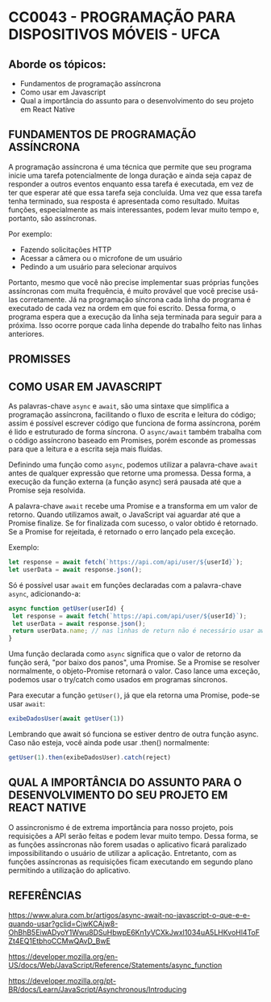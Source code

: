 # CC0043 - PROGRAMAÇÃO PARA DISPOSITIVOS MÓVEIS - UFCA

## Aborde os tópicos:

- Fundamentos de programação assíncrona
- Como usar em Javascript
- Qual a importância do assunto para o desenvolvimento do seu projeto em React Native

## FUNDAMENTOS DE PROGRAMAÇÃO ASSÍNCRONA 

A programação assíncrona é uma técnica que permite que seu programa  inicie uma tarefa potencialmente de longa
duração e ainda seja capaz de responder a outros eventos enquanto essa tarefa é executada, em vez de ter que
esperar até que essa tarefa seja concluída. Uma vez que essa tarefa tenha terminado, sua resposta é apresentada
como resultado. Muitas funções, especialmente as mais interessantes, podem levar muito tempo e, portanto, são 
assíncronas. 

Por exemplo:

* Fazendo solicitações HTTP 
* Acessar a câmera ou o microfone de um usuário 
* Pedindo a um usuário para selecionar arquivos

Portanto, mesmo que você não precise implementar suas próprias funções assíncronas com muita frequência, é
muito provável que você precise usá-las corretamente. Já na programação síncrona cada linha do programa é
executado de cada vez na ordem em que foi escrito. Dessa forma, o programa espera que a execução da linha seja
terminada para seguir para a próxima. Isso ocorre porque cada linha depende do trabalho feito nas linhas
anteriores.

## PROMISSES



## COMO USAR EM JAVASCRIPT

As palavras-chave `async` e `await`, são uma sintaxe que simplifica a programação assíncrona, facilitando o
fluxo de escrita e leitura do código; assim é possível escrever código que funciona de forma assíncrona, porém é
lido e estruturado de forma síncrona. O `async/await` também trabalha com o código assíncrono baseado em
Promises, porém esconde as promessas para que a leitura e a escrita seja mais fluídas.

Definindo uma função como `async`, podemos utilizar a palavra-chave `await` antes de qualquer expressão que
retorne uma promessa. Dessa forma, a execução da função externa (a função async) será pausada até que a Promise
seja resolvida.

A palavra-chave `await` recebe uma Promise e a transforma em um valor de retorno. Quando utilizamos await, o
JavaScript vai aguardar até que a Promise finalize. Se for finalizada com sucesso, o valor obtido é retornado.
Se a Promise for rejeitada, é retornado o erro lançado pela exceção.

Exemplo:

```js
let response = await fetch(`https://api.com/api/user/${userId}`);
let userData = await response.json();
```

Só é possível usar `await` em funções declaradas com a palavra-chave `async`, adicionando-a:

```js
async function getUser(userId) {
 let response = await fetch(`https://api.com/api/user/${userId}`);
 let userData = await response.json();
 return userData.name; // nas linhas de return não é necessário usar await
}
```

Uma função declarada como `async` significa que o valor de retorno da função será, "por baixo dos panos", uma
Promise. Se a Promise se resolver normalmente, o objeto-Promise retornará o valor. Caso lance uma exceção,
podemos usar o try/catch como usados em programas síncronos.

Para executar a função `getUser()`, já que ela retorna uma Promise, pode-se usar `await`:

```js
exibeDadosUser(await getUser(1))
```

Lembrando que await só funciona se estiver dentro de outra função async. Caso não esteja, você ainda pode usar .then() normalmente:

```js
getUser(1).then(exibeDadosUser).catch(reject)
```

## QUAL A IMPORTÂNCIA DO ASSUNTO PARA O DESENVOLVIMENTO DO SEU PROJETO EM REACT NATIVE

O assincronismo é de extrema importância para nosso projeto, pois requisições a API serão feitas e podem levar 
muito tempo. Dessa forma, se as funções assíncronas não forem usadas o aplicativo ficará paralizado 
impossibilitando o usuário de utilizar a aplicação. Entretanto, com as funções assíncronas as requisições ficam 
executando em segundo plano permitindo a utilização do aplicativo. 

## REFERÊNCIAS

https://www.alura.com.br/artigos/async-await-no-javascript-o-que-e-e-quando-usar?gclid=CjwKCAjw8-OhBhB5EiwADyoY1Wwu8DSuHbwpE6Kn1yVCXkJwxl1034uA5LHKvoHl4ToFZt4EQ1EtbhoCCMwQAvD_BwE

https://developer.mozilla.org/en-US/docs/Web/JavaScript/Reference/Statements/async_function

https://developer.mozilla.org/pt-BR/docs/Learn/JavaScript/Asynchronous/Introducing
